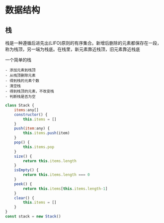 # 数据结构

## 栈

栈是一种遵循后进先出(LIFO)原则的有序集合。新增后删除的元素都保存在一段，称为栈顶，另一端为栈底。在栈里，新元素靠近栈顶，旧元素靠近栈底

一个简单的栈

	- 添加元素到栈顶
	- 从栈顶删除元素
	- 得到栈的元素个数
	- 清空栈
	- 得到栈顶的元素，不改变栈
	- 判断栈是否为空

```javascript
class Stack {
    items:any[]
    constructor() {
        this.items = []
    }
    push(item:any) {
        this.items.push(item)
    }
    pop() {
        this.items.pop
    }
    size() {
        return this.items.length
    }
    isEmpty() {
        return this.items.length === 0
    }
    peek() {
        return this.items[this.items.length-1]
    }
    clear() {
        this.items = []
    }
}
const stack = new Stack()
```




